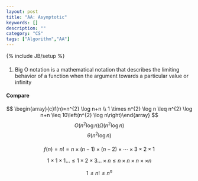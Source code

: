 ```yaml
---
layout: post
title: "AA: Asymptotic"
keywords: []
description: ""
category: "CS"
tags: ["Algorithm","AA"]
---
```

{% include JB/setup %}

####
1. Big O notation is a mathematical notation that describes the limiting
   behavior of a function when the argument towards a particular value or
   infinity


#### Compare
$$
\begin{array}{c}f(n)=n^{2} \log n+n \\ 1 \times n^{2} \log n \leq n^{2} \log n+n
\leq 10\left(n^{2} \log n\right)\end{array}
$$
$$
O\left(n^{2} \log n\right) \Omega\left(n^{2} \log n\right)
$$
$$
\theta\left(n^{2} \log n\right)
$$

#### 
$$
f(n)=n !=n \times(n-1) \times(n-2) \times \cdots \times 3 \times 2 \times 1
$$

$$
1 \times 1 \times 1 \ldots \leq 1 \times 2 \times 3 \ldots \times n \leq n \times n \times n \times \times n
$$

$$
1 \leq n ! \leq n^{n}
$$

